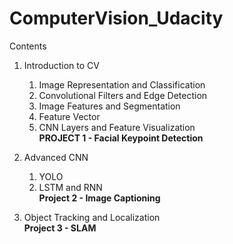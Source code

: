 # ComputerVision_Udacity
Contents

1) Introduction to CV
    1) Image Representation and Classification
    2) Convolutional Filters and Edge Detection
    3) Image Features and Segmentation
    4) Feature Vector
    5) CNN Layers and Feature Visualization</br>
    **PROJECT 1 - Facial Keypoint Detection** 

2) Advanced CNN
    1) YOLO
    2) LSTM  and RNN</br>
    **Project 2 - Image Captioning**

3) Object Tracking and Localization</br>
    **Project 3 - SLAM**
